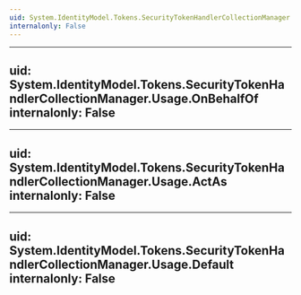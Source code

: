 ```yaml
---
uid: System.IdentityModel.Tokens.SecurityTokenHandlerCollectionManager.Usage
internalonly: False
---
```


---
uid: System.IdentityModel.Tokens.SecurityTokenHandlerCollectionManager.Usage.OnBehalfOf
internalonly: False
---

---
uid: System.IdentityModel.Tokens.SecurityTokenHandlerCollectionManager.Usage.ActAs
internalonly: False
---

---
uid: System.IdentityModel.Tokens.SecurityTokenHandlerCollectionManager.Usage.Default
internalonly: False
---
